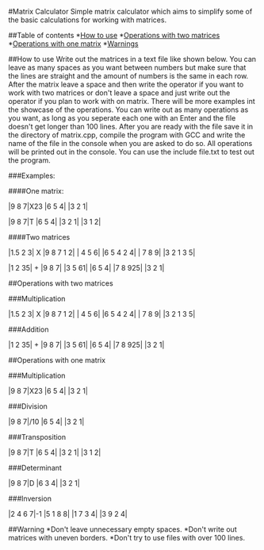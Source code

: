 #Matrix Calculator
Simple matrix calculator which aims to simplify some of the basic calculations for working with matrices.

##Table of contents
*[How to use](#how-to-use)
*[Operations with two matrices](#operations-with-two-matrices)
*[Operations with one matrix](#operations-with-one-matrix)
*[Warnings](#warnings)

##How to use
Write out the matrices in a text file like shown below. You can leave as many spaces as you want between numbers but make sure that the lines are straight and the amount of numbers is the same in each row. After the matrix leave a space and then write the operator if you want to work with two matrices or don't leave a space and just write out the operator if you plan to work with on matrix. There will be more examples int the showcase of the operations. You can write out as many operations as you want, as long as you seperate each one with an Enter and the file doesn't get longer than 100 lines. After you are ready with the file save it in the directory of matrix.cpp, compile the program with GCC and write the name of the file in the console when you are asked to do so. All operations will be printed out in the console. You can use the include file.txt to test out the program.

###Examples:

####One matrix:

|9 8 7|X23
|6 5 4|
|3 2 1|

|9 8 7|T
|6 5 4|
|3 2 1|
|3 1 2|

####Two matrices

|1.5  2  3| X |9 8 7 1 2|
|  4  5  6|   |6 5 4 2 4|
|  7  8  9|   |3 2 1 3 5|

|1 2  35| + |9 8 7|
|3 5  61|   |6 5 4|
|7 8 925|   |3 2 1|

##Operations with two matrices

###Multiplication

|1.5  2  3| X |9 8 7 1 2|
|  4  5  6|   |6 5 4 2 4|
|  7  8  9|   |3 2 1 3 5|

###Addition

|1 2  35| + |9 8 7|
|3 5  61|   |6 5 4|
|7 8 925|   |3 2 1|

##Operations with one matrix

###Multiplication

|9 8 7|X23
|6 5 4|
|3 2 1|

###Division

|9 8 7|/10
|6 5 4|
|3 2 1|

###Transposition

|9 8 7|T
|6 5 4|
|3 2 1|
|3 1 2|

###Determinant

|9 8 7|D
|6 3 4|
|3 2 1|

###Inversion

|2 4 6 7|-1
|5 1 8 8|
|1 7 3 4|
|3 9 2 4|

##Warning
*Don't leave unnecessary empty spaces.
*Don't write out matrices with uneven borders.
*Don't try to use files with over 100 lines.